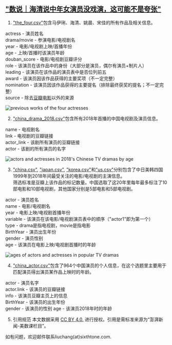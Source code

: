 ## ["数说｜海清说中年女演员没戏演，这可能不是夸张"](https://www.thepaper.cn/newsDetail_forward_4050096)

1. ["the_four.csv"](https://github.com/839-Studio/middle-aged-actresses/blob/master/the-four.csv)包含马伊琍、海清、姚晨、宋佳的所有作品及相关信息。

actress - 演员姓名<br />
drama/movie - 参演电影/电视剧名<br />
year - 电影/电视剧上映/首播年份<br />
age - 上映/首播时该演员年龄<br />
douban_score - 电影/电视剧豆瓣评分<br />
role - 该演员在该作品中的身份（大部分是演员，偶尔有演员+制片人）<br />
leading - 该演员在该作品的演员表中是否位列前五<br />
award - 该演员因该作品获得的主要奖项（不一定完整）<br />
nomination - 该演员因该作品获得的主要提名（排除最终获奖的提名；不一定完整）<br />
source - 除去[豆瓣电影](https://movie.douban.com/)以外的来源<br />

![previous works of the four actresses](http://image.thepaper.cn/www/image/26/109/271.jpg)

2. ["china_drama_2018.csv"](https://github.com/839-Studio/middle-aged-actresses/blob/master/china_drama_2018.csv)包含所有2018年首播的中国电视剧及演员信息。

name - 电视剧名<br />
link - 电视剧的豆瓣链接<br />
actor_link - 该剧所有演员的豆瓣链接<br />
actor - 该剧的所有演员的名字

![actors and actresses in 2018's Chinese TV dramas by age](http://image.thepaper.cn/www/image/26/109/858.jpg)

3. ["china.csv"](https://github.com/839-Studio/middle-aged-actresses/blob/master/china.csv), ["japan.csv"](https://github.com/839-Studio/middle-aged-actresses/blob/master/japan.csv), ["korea.csv"](https://github.com/839-Studio/middle-aged-actresses/blob/master/korea.csv)和["us.csv"](https://github.com/839-Studio/middle-aged-actresses/blob/master/us.csv)分别包含了中日美韩四国1999年到2018年间最受关注的电影/电视剧的主演信息。<br />
筛选标准是豆瓣上该作品的标记数量。中国选取了这20年里每年最多标注了10部电影和10部电视剧，其他国家分别是5部电影和5部电视剧。

actor - 演员姓名<br />
name - 电影/电视剧名<br />
year - 电影上映/电视剧首播年份<br />
variable - 该演员在该电影/电视剧演员表中的顺序（"actor1"即为第一个）<br />
type - drama是指电视剧，movie是指电影<br />
BirthYear - 演员出生年份<br />
gender - 演员性别<br />
age - 该演员在电影上映/电视剧首播时的年龄

![ages of actors and actresses in popular TV dramas](http://image.thepaper.cn/www/image/26/107/944.jpg)

4. ["china_actor.csv"](https://github.com/839-Studio/middle-aged-actresses/blob/master/china_actor.csv)包含了964个中国演员的个人信息，在这个选题里主要用于匹配演员得出演员某作品上映时的年龄。

actor - 演员名字<br />
actor.link - 该演员的豆瓣链接<br />
info - 该演员豆瓣主页上的信息<br />
BirthYear - 该演员的出生年份<br />
gender - 该演员的性别
age - 该演员2018年时的年龄

5. 引用规范
本文数据采用 [CC BY 4.0.](https://creativecommons.org/licenses/by/4.0/) 进行授权。引用是需标准来源为“澎湃新闻-美数课栏目”。

如有问题，欢迎邮件联系liuchang(at)sixthtone.com.

